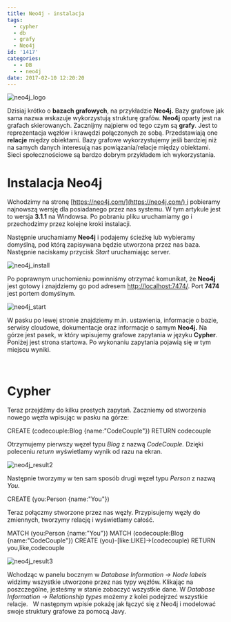 ```yaml
---
title: Neo4j - instalacja
tags:
  - cypher
  - db
  - grafy
  - Neo4j
id: '1417'
categories:
  - - DB
  - - neo4j
date: 2017-02-10 12:20:20
---
```


![neo4j_logo](http://codecouple.pl/wp-content/uploads/2017/02/neo4j_logo-facebook-300x156.png)

Dzisiaj krótko o **bazach grafowych**, na przykładzie **Neo4j.** Bazy grafowe jak sama nazwa wskazuje wykorzystują strukturę grafów. **Neo4j** oparty jest na grafach skierowanych. Zacznijmy najpierw od tego czym są **grafy**. Jest to reprezentacja węzłów i krawędzi połączonych ze sobą. Przedstawiają one **relacje** między obiektami. Bazy grafowe wykorzystujemy jeśli bardziej niż na samych danych interesują nas powiązania/relacje między obiektami. Sieci społecznościowe są bardzo dobrym przykładem ich wykorzystania.
<!-- more -->
# Instalacja Neo4j

Wchodzimy na stronę [https://neo4j.com/](https://neo4j.com/) i pobieramy najnowszą wersję dla posiadanego przez nas systemu. W tym artykule jest to wersja **3.1.1** na Windowsa. Po pobraniu pliku uruchamiamy go i przechodzimy przez kolejne kroki instalacji.

Następnie uruchamiamy **Neo4j** i podajemy ścieżkę lub wybieramy domyślną, pod którą zapisywana będzie utworzona przez nas baza. Następnie naciskamy przycisk _Start_ uruchamiając server.

![neo4j_install](http://codecouple.pl/wp-content/uploads/2017/02/neo4j_install.png)  

Po poprawnym uruchomieniu powinniśmy otrzymać komunikat, że **Neo4j** jest gotowy i znajdziemy go pod adresem [http://localhost:7474/](http://localhost:7474/). Port **7474** jest portem domyślnym.

![neo4j_start](http://codecouple.pl/wp-content/uploads/2017/02/neo4j_start.png)

W pasku po lewej stronie znajdziemy m.in. ustawienia, informacje o bazie, serwisy cloudowe, dokumentacje oraz informacje o samym **Neo4j.** Na górze jest pasek, w który wpisujemy grafowe zapytania w języku **Cypher**. Poniżej jest strona startowa. Po wykonaniu zapytania pojawią się w tym miejscu wyniki.

 

# Cypher

Teraz przejdźmy do kilku prostych zapytań. Zaczniemy od stworzenia nowego węzła wpisując w pasku na górze:

CREATE (codecouple:Blog {name:"CodeCouple"})
RETURN codecouple

Otrzymujemy pierwszy węzeł typu _Blog_ z nazwą _CodeCouple._ Dzięki poleceniu _return_ wyświetlamy wynik od razu na ekran.

![neo4j_result2](http://codecouple.pl/wp-content/uploads/2017/02/neo4j_result2.png)

Następnie tworzymy w ten sam sposób drugi węzeł typu _Person_ z nazwą _You._

CREATE (you:Person {name:"You"})

Teraz połączmy stworzone przez nas węzły. Przypisujemy węzły do zmiennych, tworzymy relację i wyświetlamy całość.

MATCH (you:Person {name:"You"})
MATCH (codecouple:Blog {name:"CodeCouple"})
CREATE (you)-\[like:LIKE\]->(codecouple)
RETURN you,like,codecouple

![neo4j_result3](http://codecouple.pl/wp-content/uploads/2017/02/neo4j_result3.png)

Wchodząc w panelu bocznym w _Database Information -> Node labels_ widzimy wszystkie utworzone przez nas typy węzłów. Klikając na poszczególne, jesteśmy w stanie zobaczyć wszystkie dane. W _Database Information -> Relationship types_ możemy z kolei podejrzeć wszystkie relacje.   W następnym wpisie pokażę jak łączyć się z Neo4j i modelować swoje struktury grafowe za pomocą Javy.